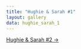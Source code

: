 ```yaml
---
title: "Hughie & Sarah #1"
layout: gallery
data: hughie_sarah_1
---
```


[Hughie & Sarah #2 ->](/pages/hughie_sarah_2.html)
